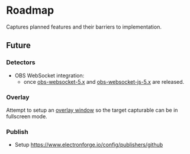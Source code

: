 # Roadmap

Captures planned features and their barriers to implementation.

## Future

### Detectors

- OBS WebSocket integration:
  - once [obs-websocket-5.x](https://github.com/obsproject/obs-websocket/releases) and [obs-websocket-js-5.x](https://github.com/obs-websocket-community-projects/obs-websocket-js/releases) are released.

### Overlay

Attempt to setup an [overlay window](https://github.com/TheMightyPenguin/electron-overlay-window) so the target capturable can be in fullscreen mode.


### Publish

* Setup https://www.electronforge.io/config/publishers/github
